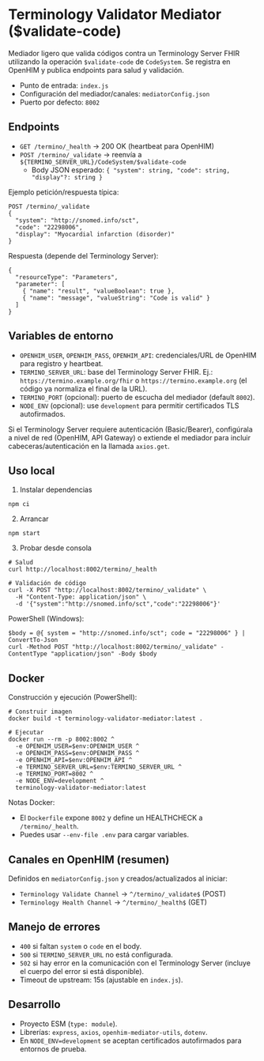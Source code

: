 # Terminology Validator Mediator ($validate-code)

Mediador ligero que valida códigos contra un Terminology Server FHIR utilizando la operación `$validate-code` de `CodeSystem`.
Se registra en OpenHIM y publica endpoints para salud y validación.

- Punto de entrada: `index.js`
- Configuración del mediador/canales: `mediatorConfig.json`
- Puerto por defecto: `8002`

## Endpoints

- `GET /termino/_health` → 200 OK (heartbeat para OpenHIM)
- `POST /termino/_validate` → reenvía a `${TERMINO_SERVER_URL}/CodeSystem/$validate-code`
  - Body JSON esperado: `{ "system": string, "code": string, "display"?: string }`

Ejemplo petición/respuesta típica:
```
POST /termino/_validate
{
  "system": "http://snomed.info/sct",
  "code": "22298006",
  "display": "Myocardial infarction (disorder)"
}
```
Respuesta (depende del Terminology Server):
```
{
  "resourceType": "Parameters",
  "parameter": [
    { "name": "result", "valueBoolean": true },
    { "name": "message", "valueString": "Code is valid" }
  ]
}
```

## Variables de entorno

- `OPENHIM_USER`, `OPENHIM_PASS`, `OPENHIM_API`: credenciales/URL de OpenHIM para registro y heartbeat.
- `TERMINO_SERVER_URL`: base del Terminology Server FHIR. Ej.: `https://termino.example.org/fhir` o `https://termino.example.org` (el código ya normaliza el final de la URL).
- `TERMINO_PORT` (opcional): puerto de escucha del mediador (default `8002`).
- `NODE_ENV` (opcional): use `development` para permitir certificados TLS autofirmados.

Si el Terminology Server requiere autenticación (Basic/Bearer), configúrala a nivel de red (OpenHIM, API Gateway) o extiende el mediador para incluir cabeceras/autenticación en la llamada `axios.get`.

## Uso local

1) Instalar dependencias
```
npm ci
```
2) Arrancar
```
npm start
```
3) Probar desde consola
```
# Salud
curl http://localhost:8002/termino/_health

# Validación de código
curl -X POST "http://localhost:8002/termino/_validate" \
  -H "Content-Type: application/json" \
  -d '{"system":"http://snomed.info/sct","code":"22298006"}'
```
PowerShell (Windows):
```
$body = @{ system = "http://snomed.info/sct"; code = "22298006" } | ConvertTo-Json
curl -Method POST "http://localhost:8002/termino/_validate" -ContentType "application/json" -Body $body
```

## Docker

Construcción y ejecución (PowerShell):
```
# Construir imagen
docker build -t terminology-validator-mediator:latest .

# Ejecutar
docker run --rm -p 8002:8002 ^
  -e OPENHIM_USER=$env:OPENHIM_USER ^
  -e OPENHIM_PASS=$env:OPENHIM_PASS ^
  -e OPENHIM_API=$env:OPENHIM_API ^
  -e TERMINO_SERVER_URL=$env:TERMINO_SERVER_URL ^
  -e TERMINO_PORT=8002 ^
  -e NODE_ENV=development ^
  terminology-validator-mediator:latest
```
Notas Docker:
- El `Dockerfile` expone `8002` y define un HEALTHCHECK a `/termino/_health`.
- Puedes usar `--env-file .env` para cargar variables.

## Canales en OpenHIM (resumen)

Definidos en `mediatorConfig.json` y creados/actualizados al iniciar:
- `Terminology Validate Channel` → `^/termino/_validate$` (POST)
- `Terminology Health Channel` → `^/termino/_health$` (GET)

## Manejo de errores

- `400` si faltan `system` o `code` en el body.
- `500` si `TERMINO_SERVER_URL` no está configurada.
- `502` si hay error en la comunicación con el Terminology Server (incluye el cuerpo del error si está disponible).
- Timeout de upstream: 15s (ajustable en `index.js`).

## Desarrollo

- Proyecto ESM (`type: module`).
- Librerías: `express`, `axios`, `openhim-mediator-utils`, `dotenv`.
- En `NODE_ENV=development` se aceptan certificados autofirmados para entornos de prueba.
